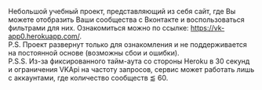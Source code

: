 Небольшой учебный проект, представляющий из себя сайт, где Вы можете отобразить Ваши сообщества с Вконтакте и воспользоваться фильтрами для них. Ознакомиться можно по ссылке: https://vk-app0.herokuapp.com/. 
<br />P.S. Проект развернут только для ознакомления и не поддерживается на постоянной основе (возможны сбои и ошибки).
<br />P.S.S. Из-за фиксированного тайм-аута со стороны Heroku в 30 секунд и ограничения VKApi на частоту запросов, сервис может работать лишь с аккаунтами, где количество сообществ ⪅ 60.
